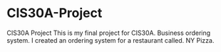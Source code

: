 # CIS30A-Project
CIS30A Project
This is my final project for CIS30A. Business ordering system. I created an ordering system for a restaurant called. NY Pizza.
